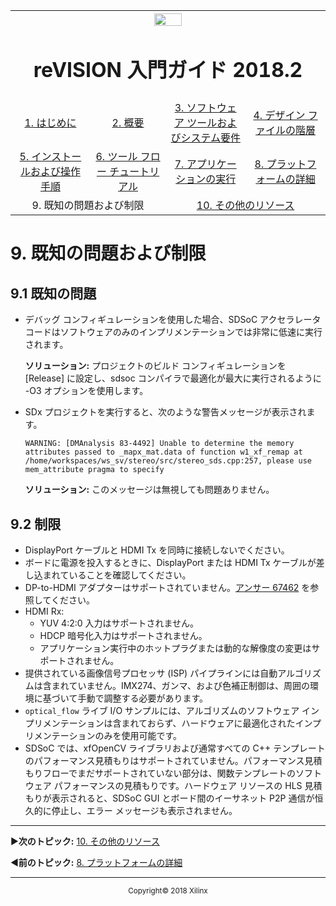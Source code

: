 <table style="width:100%">
  <tr>

<th width="100%" colspan="6"><img src="https://www.xilinx.com/content/dam/xilinx/imgs/press/media-kits/corporate/xilinx-logo.png" width="30%"/><h1>reVISION 入門ガイド 2018.2</h1>
</th>

  </tr>
  <tr>
    <td width="17%" align="center"><a href="README.md">1.  はじめに</a></td>
    <td width="16%" align="center"><a href="overview.md">2.  概要</a></td>
    <td width="17%" align="center"><a href="software-tools-system-requirements.md">3.  ソフトウェア ツールおよびシステム要件</a></td>
    <td width="17%" align="center"><a href="design-file-hierarchy.md">4.  デザイン ファイルの階層</a></td>
</tr>
<tr>
    <td width="17%" align="center"><a href="operating-instructions.md">5.  インストールおよび操作手順</a></td>
    <td width="16%" align="center"><a href="tool-flow-tutorials.md">6.  ツール フロー チュートリアル</a></td>
    <td width="17%" align="center"><a href="run-application.md">7.  アプリケーションの実行</a></td>
    <td width="17%" align="center"><a href="platform-details.md">8.  プラットフォームの詳細</a></td>    
  </tr>
<tr>
    <td width="17%" align="center" colspan="2">9.  既知の問題および制限</td>
    <td width="16%" align="center" colspan="2"><a href="additional-references.md">10.  その他のリソース</a></td>
</tr>
</table>

# 9.  既知の問題および制限 

## 9.1 既知の問題

* デバッグ コンフィギュレーションを使用した場合、SDSoC アクセラレータ コードはソフトウェアのみのインプリメンテーションでは非常に低速に実行されます。

  **ソリューション:** プロジェクトのビルド コンフィギュレーションを [Release] に設定し、sdsoc コンパイラで最適化が最大に実行されるように -O3 オプションを使用します。

* SDx プロジェクトを実行すると、次のような警告メッセージが表示されます。

  `WARNING: [DMAnalysis 83-4492] Unable to determine the memory attributes passed to _mapx_mat.data of function w1_xf_remap at /home/workspaces/ws_sv/stereo/src/stereo_sds.cpp:257, please use mem_attribute pragma to specify`

  **ソリューション:** このメッセージは無視しても問題ありません。

## 9.2 制限 

* DisplayPort ケーブルと HDMI Tx を同時に接続しないでください。
* ボードに電源を投入するときに、DisplayPort または HDMI Tx ケーブルが差し込まれていることを確認してください。
* DP-to-HDMI アダプターはサポートされていません。[アンサー 67462](https://japan.xilinx.com/support/answers/67462.html) を参照してください。
* HDMI Rx:
  * YUV 4:2:0 入力はサポートされません。
  * HDCP 暗号化入力はサポートされません。
  * アプリケーション実行中のホットプラグまたは動的な解像度の変更はサポートされません。
* 提供されている画像信号プロセッサ (ISP) パイプラインには自動アルゴリズムは含まれていません。IMX274、ガンマ、および色補正制御は、周囲の環境に基づいて手動で調整する必要があります。
* `optical_flow` ライブ I/O サンプルには、アルゴリズムのソフトウェア インプリメンテーションは含まれておらず、ハードウェアに最適化されたインプリメンテーションのみを使用可能です。
* SDSoC では、xfOpenCV ライブラリおよび通常すべての C++ テンプレートのパフォーマンス見積もりはサポートされていません。パフォーマンス見積もりフローでまだサポートされていない部分は、関数テンプレートのソフトウェア パフォーマンスの見積もりです。ハードウェア リソースの HLS 見積もりが表示されると、SDSoC GUI とボード間のイーサネット P2P 通信が恒久的に停止し、エラー メッセージも表示されません。

<hr/>

:arrow_forward:**次のトピック:**  [10.  その他のリソース](additional-references.md)

:arrow_backward:**前のトピック:**  [8.  プラットフォームの詳細](platform-details.md)
<hr/>
<p align="center"><sup>Copyright&copy; 2018 Xilinx</sup></p>
